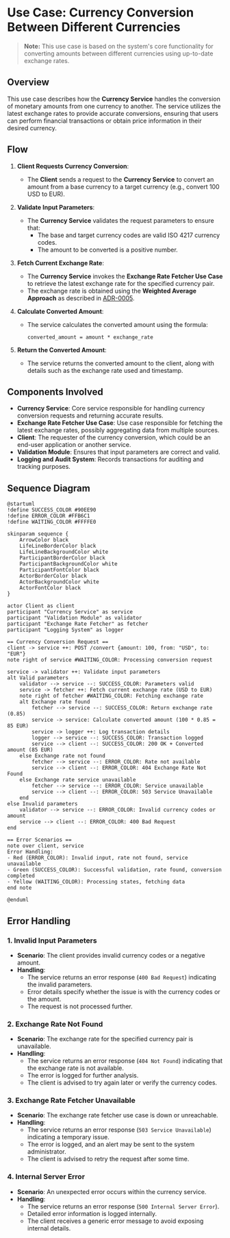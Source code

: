 # Use Case: Currency Conversion Between Different Currencies

> **Note:**
> This use case is based on the system's core functionality for converting amounts between different currencies using up-to-date exchange rates.

## Overview

This use case describes how the **Currency Service** handles the conversion of monetary amounts from one currency to another. The service utilizes the latest exchange rates to provide accurate conversions, ensuring that users can perform financial transactions or obtain price information in their desired currency.

## Flow

1. **Client Requests Currency Conversion**:

    - The **Client** sends a request to the **Currency Service** to convert an amount from a base currency to a target currency (e.g., convert 100 USD to EUR).

2. **Validate Input Parameters**:

    - The **Currency Service** validates the request parameters to ensure that:
        - The base and target currency codes are valid ISO 4217 currency codes.
        - The amount to be converted is a positive number.

3. **Fetch Current Exchange Rate**:

    - The **Currency Service** invokes the **Exchange Rate Fetcher Use Case** to retrieve the latest exchange rate for the specified currency pair.
    - The exchange rate is obtained using the **Weighted Average Approach** as described in [ADR-0005](../../docs/ADR/decisions/0005-handling-divergence-in-exchange-rates-between-providers.md).

4. **Calculate Converted Amount**:

    - The service calculates the converted amount using the formula:

      ```
      converted_amount = amount * exchange_rate
      ```

5. **Return the Converted Amount**:

    - The service returns the converted amount to the client, along with details such as the exchange rate used and timestamp.

## Components Involved

- **Currency Service**: Core service responsible for handling currency conversion requests and returning accurate results.
- **Exchange Rate Fetcher Use Case**: Use case responsible for fetching the latest exchange rates, possibly aggregating data from multiple sources.
- **Client**: The requester of the currency conversion, which could be an end-user application or another service.
- **Validation Module**: Ensures that input parameters are correct and valid.
- **Logging and Audit System**: Records transactions for auditing and tracking purposes.

## Sequence Diagram

```plantuml
@startuml
!define SUCCESS_COLOR #90EE90
!define ERROR_COLOR #FFB6C1
!define WAITING_COLOR #FFFFE0

skinparam sequence {
    ArrowColor black
    LifeLineBorderColor black
    LifeLineBackgroundColor white
    ParticipantBorderColor black
    ParticipantBackgroundColor white
    ParticipantFontColor black
    ActorBorderColor black
    ActorBackgroundColor white
    ActorFontColor black
}

actor Client as client
participant "Currency Service" as service
participant "Validation Module" as validator
participant "Exchange Rate Fetcher" as fetcher
participant "Logging System" as logger

== Currency Conversion Request ==
client -> service ++: POST /convert {amount: 100, from: "USD", to: "EUR"}
note right of service #WAITING_COLOR: Processing conversion request

service -> validator ++: Validate input parameters
alt Valid parameters
    validator --> service --: SUCCESS_COLOR: Parameters valid
    service -> fetcher ++: Fetch current exchange rate (USD to EUR)
    note right of fetcher #WAITING_COLOR: Fetching exchange rate
    alt Exchange rate found
        fetcher --> service --: SUCCESS_COLOR: Return exchange rate (0.85)
        service -> service: Calculate converted amount (100 * 0.85 = 85 EUR)
        service -> logger ++: Log transaction details
        logger --> service --: SUCCESS_COLOR: Transaction logged
        service --> client --: SUCCESS_COLOR: 200 OK + Converted amount (85 EUR)
    else Exchange rate not found
        fetcher --> service --: ERROR_COLOR: Rate not available
        service --> client --: ERROR_COLOR: 404 Exchange Rate Not Found
    else Exchange rate service unavailable
        fetcher --> service --: ERROR_COLOR: Service unavailable
        service --> client --: ERROR_COLOR: 503 Service Unavailable
    end
else Invalid parameters
    validator --> service --: ERROR_COLOR: Invalid currency codes or amount
    service --> client --: ERROR_COLOR: 400 Bad Request
end

== Error Scenarios ==
note over client, service
Error Handling:
- Red (ERROR_COLOR): Invalid input, rate not found, service unavailable
- Green (SUCCESS_COLOR): Successful validation, rate found, conversion completed
- Yellow (WAITING_COLOR): Processing states, fetching data
end note

@enduml
```

## Error Handling

### 1. Invalid Input Parameters

- **Scenario**: The client provides invalid currency codes or a negative amount.
- **Handling**:
    - The service returns an error response (`400 Bad Request`) indicating the invalid parameters.
    - Error details specify whether the issue is with the currency codes or the amount.
    - The request is not processed further.

### 2. Exchange Rate Not Found

- **Scenario**: The exchange rate for the specified currency pair is unavailable.
- **Handling**:
    - The service returns an error response (`404 Not Found`) indicating that the exchange rate is not available.
    - The error is logged for further analysis.
    - The client is advised to try again later or verify the currency codes.

### 3. Exchange Rate Fetcher Unavailable

- **Scenario**: The exchange rate fetcher use case is down or unreachable.
- **Handling**:
    - The service returns an error response (`503 Service Unavailable`) indicating a temporary issue.
    - The error is logged, and an alert may be sent to the system administrator.
    - The client is advised to retry the request after some time.

### 4. Internal Server Error

- **Scenario**: An unexpected error occurs within the currency service.
- **Handling**:
    - The service returns an error response (`500 Internal Server Error`).
    - Detailed error information is logged internally.
    - The client receives a generic error message to avoid exposing internal details.
